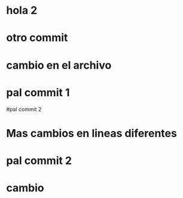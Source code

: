 # hola 2

# otro commit

# cambio en el archivo
# pal commit 1
#pal commit 2 

# Mas cambios en lineas diferentes
# pal commit 2 
# cambio
